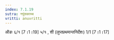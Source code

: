 ```yaml
---
index: 7.1.19
sutra: नपुंसकाच्च
vritti: anuvritti
---
```


औङः ६/१  [7।1।19] ५/१ ,  शी (लुप्तप्रथमान्तनिर्देशः) 1/1 [7।1।17]